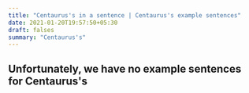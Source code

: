 ```yaml
---
title: "Centaurus's in a sentence | Centaurus's example sentences"
date: 2021-01-20T19:57:50+05:30
draft: falses
summary: "Centaurus's"
---
```

## Unfortunately, we have no example sentences for Centaurus's                 
